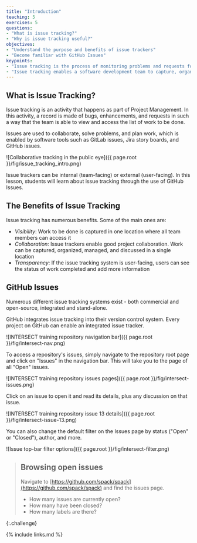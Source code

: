 ```yaml
---
title: "Introduction"
teaching: 5
exercises: 5
questions:
- "What is issue tracking?"
- "Why is issue tracking useful?"
objectives:
- "Understand the purpose and benefits of issue trackers"
- "Become familiar with GitHub Issues"
keypoints:
- "Issue tracking is the process of monitoring problems and requests for a software product."
- "Issue tracking enables a software development team to capture, organize, and manage work collaboratively."
---
```


## What is Issue Tracking?

Issue tracking is an activity that happens as part of Project Management. In
this activity, a record is made of bugs, enhancements, and requests in such
a way that the team is able to view and access the list of work to be
done.

Issues are used to collaborate, solve problems, and plan work, which is 
enabled by software tools such as GitLab issues, Jira story boards, and GitHub issues.

![Collaborative tracking in the public eye]({{ page.root }}/fig/issue_tracking_intro.png)

Issue trackers can be internal (team-facing) or external (user-facing). In
this lesson, students will learn about issue tracking through the use of GitHub
Issues.

## The Benefits of Issue Tracking

Issue tracking has numerous benefits. Some of the main ones are:

- _Visibility_: Work to be done is captured in one location where all team members can access it
- _Collaboration_: Issue trackers enable good project collaboration. Work can be captured, organized, managed, and discussed in a single location
- _Transparency_: If the issue tracking system is user-facing, users can see the status of work completed and add more information


## GitHub Issues

Numerous different issue tracking systems exist - both commercial and open-source,
integrated and stand-alone.

GitHub integrates issue tracking into their version control system. Every project
on GitHub can enable an integrated issue tracker.

![INTERSECT training repository navigation bar]({{ page.root }}/fig/intersect-nav.png)

To access a repository's issues, simply navigate to the repository root
page and click on "Issues" in the navigation bar. This will take you to the
page of all "Open" issues.

![INTERSECT training repository issues pages]({{ page.root }}/fig/intersect-issues.png)

Click on an issue to open it and read its details, plus any discussion
on that issue.

![INTERSECT training repository issue 13 details]({{ page.root }}/fig/intersect-issue-13.png)

You can also change the default filter on the Issues page by status ("Open" or
"Closed"), author, and more.

![Issue top-bar filter options]({{ page.root }}/fig/intersect-filter.png)

> ## Browsing open issues
>
> Navigate to [https://github.com/spack/spack](https://github.com/spack/spack) and find the issues page.
> 
> * How many issues are currently open?
> * How many have been closed?
> * How many labels are there?
>
{:.challenge}

{% include links.md %}

